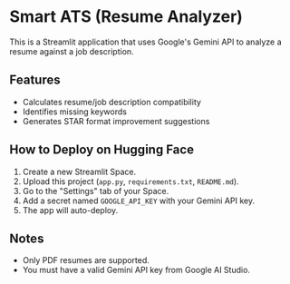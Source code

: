 # Smart ATS (Resume Analyzer)

This is a Streamlit application that uses Google's Gemini API to analyze a resume against a job description.

## Features
- Calculates resume/job description compatibility
- Identifies missing keywords
- Generates STAR format improvement suggestions

## How to Deploy on Hugging Face
1. Create a new Streamlit Space.
2. Upload this project (`app.py`, `requirements.txt`, `README.md`).
3. Go to the "Settings" tab of your Space.
4. Add a secret named `GOOGLE_API_KEY` with your Gemini API key.
5. The app will auto-deploy.

## Notes
- Only PDF resumes are supported.
- You must have a valid Gemini API key from Google AI Studio.
